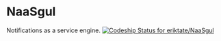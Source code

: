 # NaaSgul
Notifications as a service engine.
[ ![Codeship Status for eriktate/NaaSgul](https://codeship.com/projects/b70bd3f0-f301-0133-7f02-16a4a456a383/status?branch=master)](https://codeship.com/projects/149647)
